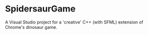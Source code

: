 # SpidersaurGame
A Visual Studio project for a 'creative' C++ (with SFML) extension of Chrome's dinosaur game.
